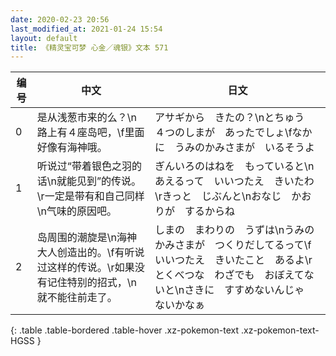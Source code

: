 ```yaml
---
date: 2020-02-23 20:56
last_modified_at: 2021-01-24 15:54
layout: default
title: 《精灵宝可梦 心金／魂银》文本 571
---
```

| 编号 | 中文 | 日文 |
| ---- | ---- | ---- |
| 0 | 是从浅葱市来的么？\n路上有４座岛吧，\f里面好像有海神哦。 | アサギから　きたの？\nとちゅう　４つのしまが　あったでしょ\fなかに　うみのかみさまが　いるそうよ |
| 1 | 听说过“带着银色之羽的话\n就能见到”的传说。\r一定是带有和自己同样\n气味的原因吧。 | ぎんいろのはねを　もっていると\nあえるって　いいつたえ　きいたわ\rきっと　じぶんと\nおなじ　かおりが　するからね |
| 2 | 岛周围的潮旋是\n海神大人创造出的。\f有听说过这样的传说。\r如果没有记住特别的招式，\n就不能往前走了。 | しまの　まわりの　うずは\nうみのかみさまが　つくりだしてるって\fいいつたえ　きいたこと　あるよ\rとくべつな　わざでも　おぼえてないと\nさきに　すすめないんじゃ　ないかなぁ |
{: .table .table-bordered .table-hover .xz-pokemon-text .xz-pokemon-text-HGSS }